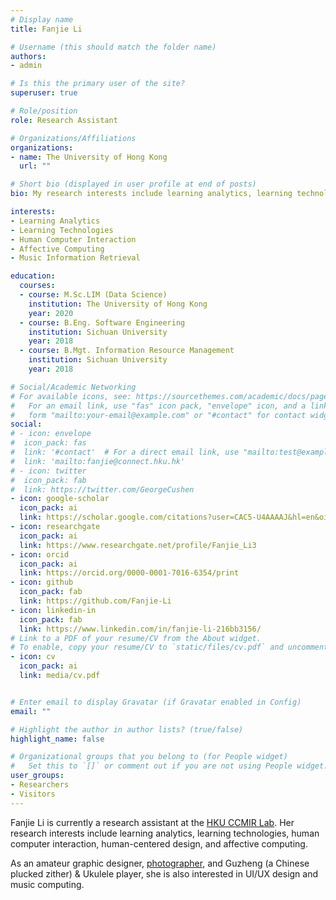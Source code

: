 ```yaml
---
# Display name
title: Fanjie Li

# Username (this should match the folder name)
authors:
- admin

# Is this the primary user of the site?
superuser: true

# Role/position
role: Research Assistant

# Organizations/Affiliations
organizations:
- name: The University of Hong Kong
  url: ""

# Short bio (displayed in user profile at end of posts)
bio: My research interests include learning analytics, learning technologies, human computer interaction, and affective computing.

interests:
- Learning Analytics
- Learning Technologies
- Human Computer Interaction
- Affective Computing
- Music Information Retrieval

education:
  courses:
  - course: M.Sc.LIM (Data Science)
    institution: The University of Hong Kong
    year: 2020
  - course: B.Eng. Software Engineering
    institution: Sichuan University
    year: 2018
  - course: B.Mgt. Information Resource Management
    institution: Sichuan University
    year: 2018

# Social/Academic Networking
# For available icons, see: https://sourcethemes.com/academic/docs/page-builder/#icons
#   For an email link, use "fas" icon pack, "envelope" icon, and a link in the
#   form "mailto:your-email@example.com" or "#contact" for contact widget.
social:
# - icon: envelope
#  icon_pack: fas
#  link: '#contact'  # For a direct email link, use "mailto:test@example.org".
#  link: 'mailto:fanjie@connect.hku.hk'
# - icon: twitter
#  icon_pack: fab
#  link: https://twitter.com/GeorgeCushen
- icon: google-scholar
  icon_pack: ai
  link: https://scholar.google.com/citations?user=CAC5-U4AAAAJ&hl=en&oi=sra
- icon: researchgate
  icon_pack: ai
  link: https://www.researchgate.net/profile/Fanjie_Li3
- icon: orcid
  icon_pack: ai
  link: https://orcid.org/0000-0001-7016-6354/print
- icon: github
  icon_pack: fab
  link: https://github.com/Fanjie-Li
- icon: linkedin-in
  icon_pack: fab
  link: https://www.linkedin.com/in/fanjie-li-216bb3156/
# Link to a PDF of your resume/CV from the About widget.
# To enable, copy your resume/CV to `static/files/cv.pdf` and uncomment the lines below.
- icon: cv
  icon_pack: ai
  link: media/cv.pdf


# Enter email to display Gravatar (if Gravatar enabled in Config)
email: ""

# Highlight the author in author lists? (true/false)
highlight_name: false

# Organizational groups that you belong to (for People widget)
#   Set this to `[]` or comment out if you are not using People widget.
user_groups:
- Researchers
- Visitors
---
```


Fanjie Li is currently a research assistant at the [HKU CCMIR Lab](http://ccmir.cite.hku.hk/). Her research interests include learning analytics, learning technologies, human computer interaction, human-centered design, and affective computing. 

As an amateur graphic designer, [photographer](https://www.instagram.com/chieh_owo/?hl=en), and Guzheng (a Chinese plucked zither) & Ukulele player, she is also interested in UI/UX design and music computing.
